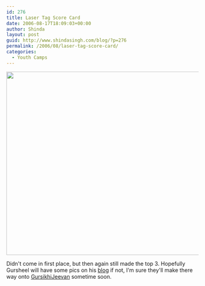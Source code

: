 ```yaml
---
id: 276
title: Laser Tag Score Card
date: 2006-08-17T18:09:03+00:00
author: Shinda
layout: post
guid: http://www.shindasingh.com/blog/?p=276
permalink: /2006/08/laser-tag-score-card/
categories:
  - Youth Camps
---
```

<a href="http://www.shindasingh.com/blog/wp-content/uploads/2006/08/WindowsLiveWriter/LaserTagScoreCard_10CE1/scores%5B3%5D2.jpg" atomicselection="true"><img style="border-right: 0px; border-top: 0px; border-left: 0px; border-bottom: 0px" height="480" src="http://www.shindasingh.com/blog/wp-content/uploads/2006/08/WindowsLiveWriter/LaserTagScoreCard_10CE1/scores_thumb%5B1%5D2.jpg" width="553" border="0" /></a> 

Didn't come in first place, but then again still made the top 3. Hopefully Gursheel will have some pics on his [blog](http://gursheelsingh101.wordpress.com) if not, I'm sure they'll make there way onto [GursikhiJeevan](http://www.gursikhijeevan.com) sometime soon.